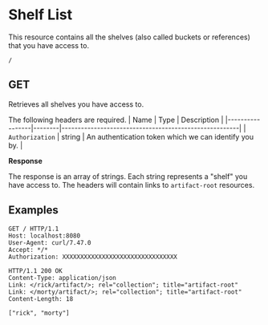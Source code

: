 Shelf List
==========

This resource contains all the shelves (also called buckets or references) that you have access to.

`/`

GET
---

Retrieves all shelves you have access to.

The following headers are required.
| Name            | Type   | Description                                           |
|-----------------|--------|-------------------------------------------------------|
| `Authorization` | string | An authentication token which we can identify you by. |

**Response**

The response is an array of strings. Each string represents a "shelf" you have access to. The headers will contain links to `artifact-root` resources.

Examples
--------

	GET / HTTP/1.1
	Host: localhost:8080
	User-Agent: curl/7.47.0
	Accept: */*
	Authorization: XXXXXXXXXXXXXXXXXXXXXXXXXXXXXXXX
	
	HTTP/1.1 200 OK
	Content-Type: application/json
	Link: </rick/artifact/>; rel="collection"; title="artifact-root"
	Link: </morty/artifact/>; rel="collection"; title="artifact-root"
	Content-Length: 18
	
	["rick", "morty"]
